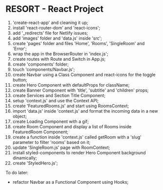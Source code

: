 # RESORT - React Project

1. 'create-react-app' and cleaning it up;
2. install 'react-router-dom' and 'react-icons';
3. add '\_redirects' file for Netlify issues;
4. add 'images' folder and 'data.js' inside 'src';
5. create 'pages' folder and files 'Home', 'Rooms', 'SingleRoom' and 'Error';
6. wrap the app in the BrowserRouter in 'index.js';
7. create routes with Route and Switch in App.js;
8. create 'components' folder;
9. touch 'components/Navbar.js';
10. create Navbar using a Class Component and react-icons for the toggle button;
11. create Hero Component with defaultProps for className;
12. create Banner Component with 'title', 'subtitle' and 'children' props;
13. create Services and Section Title Component;
14. setup 'context.js' and use the Context API;
15. create 'FeaturedRooms.js' and start using RoomsContext;
16. import 'data.js' inside 'context.js' and format the incoming data in a new object;
17. create Loading Component with a gif;
18. create Room Component and display a list of Rooms inside FeaturedRoom Component;
19. create a function inside 'context.js' called getRoom with a 'slug' parameter to filter 'rooms' based on it;
20. update 'SingleRoom.js' page with RoomContext;
21. install styled-components to render Hero Component background dinamically;
22. create 'StyledHero.js';

To do later:

- refactor Navbar as a Functional Component using Hooks;
